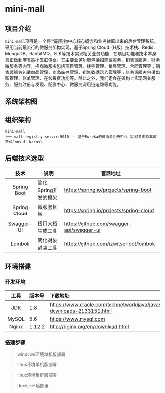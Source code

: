 # mini-mall

## 项目介绍

`mini-mall`项目是一个将当前购物中心核心概念和业务抽离出来的后台管理系统。采用当前最流行的微服务架构实现，基于Spring Cloud（H版）技术栈、Redis、MongoDB、RabbitMQ、ELK等技术实现相关业务功能，在项目功能和技术本身真正做到麻雀虽小五脏俱全。其主要业务功能包括招商微服务、销售微服务、财务微服务等内容，招商微服务包括项目管理、楼宇管理、楼层管理、合同管理等；销售微服务包括商品管理、商品库存管理、销售数据录入管理等；财务微服务包括出账管理、账单管理、在线缴费功能等。除此之外，我们还会在架构上实现网关服务、服务注册与发现、配置中心、微服务调用链追踪等功能。

## 系统架构图

## 组织架构

```
mini-mall
├── mall-registry-server:9010 -- 基于Eureka的微服务注册中心（后续考虑将其改造成Consul、Nacos）
```

## 后端技术选型

|     技术     | 说明                 | 官网地址                                  |
| :----------: | -------------------- | ----------------------------------------- |
| Spring Boot  | 简化Spring开发的框架 | https://spring.io/projects/spring-boot    |
| Spring Cloud | 微服务框架           | https://spring.io/projects/spring-cloud   |
|  Swagger-UI  | 接口文档生成工具     | https://github.com/swagger-api/swagger-ui |
|    Lombok    | 简化对象封装工具     | https://github.com/rzwitserloot/lombok    |

## 环境搭建

### 开发环境

| 工具  | 版本号 | 下载地址                                                     |
| :---: | :----- | :----------------------------------------------------------- |
|  JDK  | 1.8    | https://www.oracle.com/technetwork/java/javase/downloads/jdk8-downloads-2133151.html |
| MySQL | 5.6    | https://www.mysql.com                                        |
| Nginx | 1.12.2 | http://nginx.org/en/download.html                            |

### 搭建步骤

> windows环境单机版部署

> linux环境单机版部署

> linux环境集群版部署

> docker环境部署